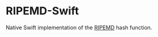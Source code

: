 RIPEMD-Swift
============
Native Swift implementation of the [RIPEMD](http://homes.esat.kuleuven.be/~bosselae/ripemd160.html) hash function.
